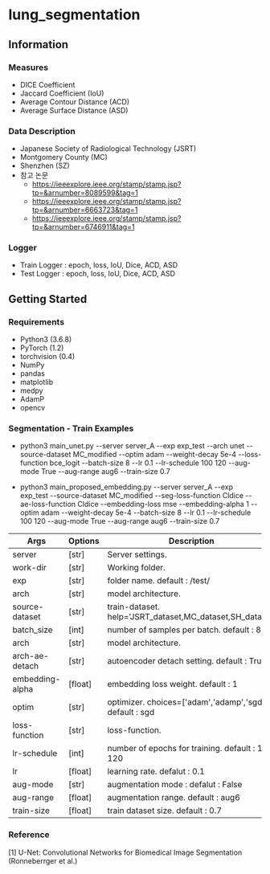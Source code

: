 # lung_segmentation


## Information
### Measures

- DICE Coefficient
- Jaccard Coefficient (IoU)
- Average Contour Distance (ACD)
- Average Surface Distance (ASD)

### Data Description 
- Japanese Society of Radiological Technology (JSRT)
- Montgomery County (MC)
- Shenzhen (SZ)
- 참고 논문
  - https://ieeexplore.ieee.org/stamp/stamp.jsp?tp=&arnumber=8089599&tag=1
  - https://ieeexplore.ieee.org/stamp/stamp.jsp?tp=&arnumber=6663723&tag=1
  - https://ieeexplore.ieee.org/stamp/stamp.jsp?tp=&arnumber=6746911&tag=1

### Logger
- Train Logger       : epoch, loss, IoU, Dice, ACD, ASD
- Test Logger        : epoch, loss, IoU, Dice, ACD, ASD


## Getting Started
### Requirements
- Python3 (3.6.8)
- PyTorch (1.2)
- torchvision (0.4)
- NumPy
- pandas
- matplotlib
- medpy
- AdamP
- opencv

### Segmentation - Train Examples
* python3 main_unet.py  --server server_A --exp exp_test --arch unet --source-dataset MC_modified --optim adam --weight-decay 5e-4 --loss-function bce_logit --batch-size 8  --lr 0.1 --lr-schedule 100 120 --aug-mode True --aug-range aug6 --train-size 0.7 

* python3 main_proposed_embedding.py  --server server_A --exp exp_test --source-dataset MC_modified --seg-loss-function Cldice --ae-loss-function Cldice --embedding-loss mse --embedding-alpha 1 --optim adam --weight-decay 5e-4 --batch-size 8 --lr 0.1 --lr-schedule 100 120 --aug-mode True --aug-range aug6 --train-size 0.7 


| Args 	| Options 	| Description 	|
|---------|--------|----------------------------------------------------|
| server |  [str] 	| Server settings. 	|
| work-dir |  [str] 	| Working folder. 	|
| exp 	| [str] 	| folder name. default : /test/	|
| arch 	|  [str] 	| model architecture. |
| source-dataset 	|  [str] 	| train-dataset. help='JSRT_dataset,MC_dataset,SH_dataset'|
| batch_size 	| [int] 	| number of samples per batch. default : 8|
| arch 	|  [str] 	| model architecture. |
| arch-ae-detach 	|  [str] 	| autoencoder detach setting. default : True |
| embedding-alpha 	|  [float] 	| embedding loss weight. default : 1 |
| optim 	|  [str] 	| optimizer. choices=['adam','adamp','sgd']. default : sgd |
| loss-function 	|  [str] 	| loss-function. |
| lr-schedule | [int] 	| number of epochs for training. default : 100 120 |
| lr 	| [float] 	| learning rate. defalut : 0.1	|
| aug-mode | [str] | augmentation mode :  defalut : False |
| aug-range | [float] | augmentation range. default : aug6 |
| train-size| [float] | train dataset size. default : 0.7 |



### Reference
[1] U-Net: Convolutional Networks for Biomedical Image Segmentation (Ronneberrger et al.)






